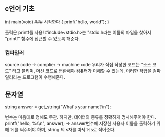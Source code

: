 ## c언어 기초

int main(void) ### 시작한다
{
    prinf("hello, world");
}

출력은 printf를 사용! 
#include<stdio.h>는 "stdio.h라는 이름의 파일을 찾아서 "printf" 함수에 접근할 수 있도록 해준다. 

### 컴파일러
source code -> complier -> machine code
우리가 직접 작성한 코드는 "소스 코드" 라고 불리며, 머신 코드로 변환해야 컴퓨터가 이해할 수 있는데. 이러한 작업을 컴파일러라는 프로그램이 수행해준다. 

## 문자열

string answer = get_string("What's your name?\n");

변수는 마음대로 정해도 무관.
하지만, 데이터의 종류를 정확하게 명시해주어야 한다. 
printf("hello, %s\n", answer);
-> answer변수에 저장한 사용자 이름을 출력하기 위해 %를 써주어야 하며,
string 의 s자를 따서 %s로 적어준다. 

